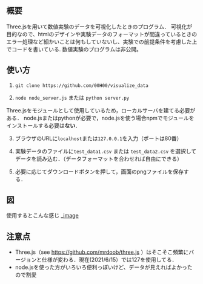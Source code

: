 ## 概要

Three.jsを用いて数値実験のデータを可視化したときのプログラム．
可視化が目的なので、htmlのデザインや実験データのフォーマットが間違っているときのエラー処理など細かいことは何もしていないし、実験での前提条件を考慮した上でコードを書いている.
数値実験のプログラムは非公開。


## 使い方
1. ```git clone https://github.com/00H00/visualize_data ```

2. ```node node_server.js``` または ```python server.py```

Three.jsをモジュールとして使用しているため，ローカルサーバを建てる必要がある．
 node.jsまたはpythonが必要で，node.jsを使う場合npmでモジュールをインストールする必要は**ない**．

3.  ブラウザのURLに```localhost```または```127.0.0.1```を入力（ポートは80番）

4.  実験データのファイルに```test_data1.csv``` または ```test_data2.csv``` を選択してデータを読み込む．（データフォーマットを合わせれば自由にできる）

5.  必要に応じてダウンロードボタンを押して，画面のpngファイルを保存する．

## 図
使用するとこんな感じ
[_image](https://user-images.githubusercontent.com/82817236/148967613-68b5be01-b204-4351-b714-c586ca3d1836.png)

## 注意点
- Three.js（see https://github.com/mrdoob/three.js ）はそこそこ頻繁にバージョンと仕様が変わる．現在(2021/6/15）では127を使用してる．
- node.jsを使った方がいろいろ便利っぽいけど、データが見えればよかったので割愛
